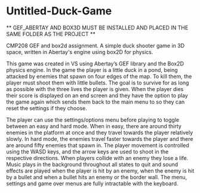 # Untitled-Duck-Game

** GEF_ABERTAY AND BOX3D MUST BE INSTALLED AND PLACED IN THE SAME FOLDER AS THE PROJECT **

CMP208 GEF and box2d assignment. A simple duck shooter game in 3D space, written in Abertay's engine using box2D for physics.

This game was created in VS using Abertay’s GEF library and the Box2D physics engine. In the game the player is a little duck in a pond, being attacked by enemies that spawn on four edges of the map. To kill them, the player must shoot them with little bullets. The goal is to survive for as long as possible with the three lives the player is given. When the player dies their score is displayed on an end screen and they have the option to play the game again which sends them back to the main menu to so they can reset the settings if they choose.

The player can use the settings/options menu before playing to toggle between an easy and hard mode. When in easy, there are around thirty enemies in the platform at once and they travel towards the player relatively slowly. In hard mode, the enemies travel faster towards the player and there are around fifty enemies that spawn in. The player movement is controlled using the WASD keys, and the arrow keys are used to shoot in the respective directions. When players collide with an enemy they lose a life. Music plays in the background throughout all states to quit and sound effects are played when the player is hit by an enemy, when the enemy is hit by a bullet and when a bullet hits an enemy or the border wall. The menu, settings and game over menus are fully intractable with the keyboard.
